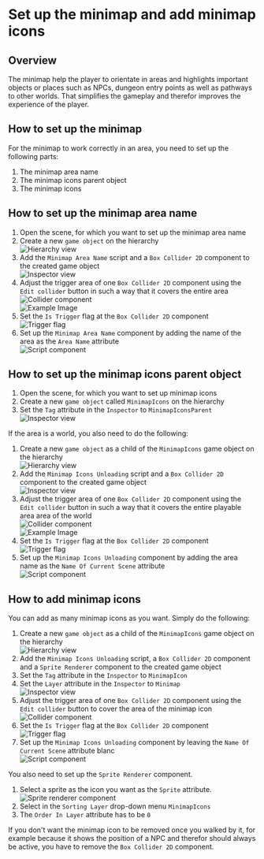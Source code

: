 # Set up the minimap and add minimap icons

## Overview

The minimap help the player to orientate in areas and highlights important objects or places such as NPCs, dungeon entry points as well as pathways to other worlds. That simplifies the gameplay and therefor improves the experience of the player.

## How to set up the minimap

For the minimap to work correctly in an area, you need to set up the following parts:

1. The minimap area name
2. The minimap icons parent object
3. The minimap icons

## How to set up the minimap area name

1. Open the scene, for which you want to set up the minimap area name
2. Create a new `game object` on the hierarchy  
![Hierarchy view](assets/minimap-name-hierarchy-view.webp)
3. Add the `Minimap Area Name` script and a `Box Collider 2D` component to the created game object  
![Inspector view](assets/minimap-name-inspector-view.webp)
4. Adjust the trigger area of one `Box Collider 2D` component using the `Edit collider` button in such a way that it covers the entire area  
![Collider component](assets/minimap-name-collider-component.webp)  
![Example Image](assets/minimap-name-example-image.webp)
5. Set the `Is Trigger` flag at the `Box Collider 2D` component  
![Trigger flag](assets/minimap-name-trigger-flag.webp)
6. Set up the `Minimap Area Name` component by adding the name of the area as the `Area Name` attribute  
![Script component](assets/minimap-name-script-component.webp)

## How to set up the minimap icons parent object

1. Open the scene, for which you want to set up minimap icons
2. Create a new `game object` called `MinimapIcons` on the hierarchy
3. Set the `Tag` attribute in the `Inspector` to `MinimapIconsParent`  
![Inspector view](assets/minimap-icon-parent-inspector-view.webp)

If the area is a world, you also need to do the following:

1. Create a new `game object` as a child of the `MinimapIcons` game object on the hierarchy  
![Hierarchy view](assets/minimap-icon-unload-hierarchy-view.webp)
2. Add the `Minimap Icons Unloading` script and a `Box Collider 2D` component to the created game object  
![Inspector view](assets/minimap-icon-unload-inspector-view.webp)
3. Adjust the trigger area of one `Box Collider 2D` component using the `Edit collider` button in such a way that it covers the entire playable area area of the world  
![Collider component](assets/minimap-icon-unload-collider-component.webp)  
![Example Image](assets/minimap-icon-unload-example-image.webp)
4. Set the `Is Trigger` flag at the `Box Collider 2D` component  
![Trigger flag](assets/minimap-icon-unload-trigger-flag.webp)
5. Set up the `Minimap Icons Unloading` component by adding the area name as the `Name Of Current Scene` attribute  
![Script component](assets/minimap-icon-unload-script-component.webp)

## How to add minimap icons

You can add as many minimap icons as you want. Simply do the following:

1. Create a new `game object` as a child of the `MinimapIcons` game object on the hierarchy  
![Hierarchy view](assets/minimap-icon-hierarchy-view.webp)
2. Add the `Minimap Icons Unloading` script, a `Box Collider 2D` component and a `Sprite Renderer` component to the created game object
3. Set the `Tag` attribute in the `Inspector` to `MinimapIcon`
4. Set the `Layer` attribute in the `Inspector` to `Minimap`  
![Inspector view](assets/minimap-icon-inspector-view.webp)
5. Adjust the trigger area of one `Box Collider 2D` component using the `Edit collider` button to cover the area of the minimap icon  
![Collider component](assets/minimap-icon-collider-component.webp)
6. Set the `Is Trigger` flag at the `Box Collider 2D` component  
![Trigger flag](assets/minimap-icon-trigger-flag.webp)
7. Set up the `Minimap Icons Unloading` component by leaving the `Name Of Current Scene` attribute blanc  
![Script component](assets/minimap-icon-script-component.webp)

You also need to set up the `Sprite Renderer` component.

1. Select a sprite as the icon you want as the `Sprite` attribute.  
![Sprite renderer component](assets/minimap-icon-sprite-renderer-component.webp)  
2. Select in the `Sorting Layer` drop-down menu `MinimapIcons`
3. The `Order In Layer` attribute has to be `0`

If you don't want the minimap icon to be removed once you walked by it, for example because it shows the position of a NPC and therefor should always be active, you have to remove the `Box Collider 2D` component.
